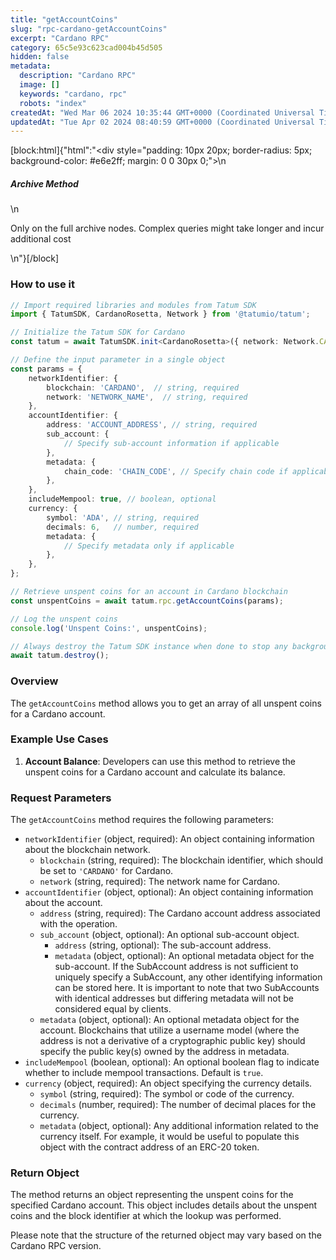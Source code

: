 ```yaml
---
title: "getAccountCoins"
slug: "rpc-cardano-getAccountCoins"
excerpt: "Cardano RPC"
category: 65c5e93c623cad004b45d505
hidden: false
metadata: 
  description: "Cardano RPC"
  image: []
  keywords: "cardano, rpc"
  robots: "index"
createdAt: "Wed Mar 06 2024 10:35:44 GMT+0000 (Coordinated Universal Time)"
updatedAt: "Tue Apr 02 2024 08:40:59 GMT+0000 (Coordinated Universal Time)"
---
```

[block:html]{"html":"<div style=\"padding: 10px 20px; border-radius: 5px; background-color: #e6e2ff; margin: 0 0 30px 0;\">\n  <h5>Archive Method</h5>\n  <p>Only on the full archive nodes. Complex queries might take longer and incur additional cost</p>\n</div>"}[/block]

### How to use it

```typescript
// Import required libraries and modules from Tatum SDK
import { TatumSDK, CardanoRosetta, Network } from '@tatumio/tatum';

// Initialize the Tatum SDK for Cardano
const tatum = await TatumSDK.init<CardanoRosetta>({ network: Network.CARDANO_ROSETTA });

// Define the input parameter in a single object
const params = {
    networkIdentifier: {
        blockchain: 'CARDANO',  // string, required
        network: 'NETWORK_NAME',  // string, required
    },
    accountIdentifier: {
        address: 'ACCOUNT_ADDRESS', // string, required
        sub_account: {
            // Specify sub-account information if applicable
        },
        metadata: {
            chain_code: 'CHAIN_CODE', // Specify chain code if applicable
        },
    },
    includeMempool: true, // boolean, optional
    currency: {
        symbol: 'ADA', // string, required
        decimals: 6,   // number, required
        metadata: {
            // Specify metadata only if applicable
        },
    },
};

// Retrieve unspent coins for an account in Cardano blockchain
const unspentCoins = await tatum.rpc.getAccountCoins(params);

// Log the unspent coins
console.log('Unspent Coins:', unspentCoins);

// Always destroy the Tatum SDK instance when done to stop any background processes
await tatum.destroy();
```

### Overview

The `getAccountCoins` method allows you to get an array of all unspent coins for a Cardano account.

### Example Use Cases

1. **Account Balance**: Developers can use this method to retrieve the unspent coins for a Cardano account and calculate its balance.

### Request Parameters

The `getAccountCoins` method requires the following parameters:

- `networkIdentifier` (object, required): An object containing information about the blockchain network.
  - `blockchain` (string, required): The blockchain identifier, which should be set to `'CARDANO'` for Cardano.
  - `network` (string, required): The network name for Cardano.
- `accountIdentifier` (object, optional): An object containing information about the account.
    - `address` (string, required): The Cardano account address associated with the operation.
    - `sub_account` (object, optional): An optional sub-account object.
      - `address` (string, optional): The sub-account address.
      - `metadata` (object, optional): An optional metadata object for the sub-account. If the SubAccount address is not sufficient to uniquely specify a SubAccount, any other identifying information can be stored here. It is important to note that two SubAccounts with identical addresses but differing metadata will not be considered equal by clients.
    - `metadata` (object, optional): An optional metadata object for the account. Blockchains that utilize a username model (where the address is not a derivative of a cryptographic public key) should specify the public key(s) owned by the address in metadata.
- `includeMempool` (boolean, optional): An optional boolean flag to indicate whether to include mempool transactions. Default is `true`.
- `currency` (object, required): An object specifying the currency details.
    - `symbol` (string, required): The symbol or code of the currency.
    - `decimals` (number, required): The number of decimal places for the currency.
    - `metadata` (object, optional): Any additional information related to the currency itself. For example, it would be useful to populate this object with the contract address of an ERC-20 token.

### Return Object

The method returns an object representing the unspent coins for the specified Cardano account. This object includes details about the unspent coins and the block identifier at which the lookup was performed.

Please note that the structure of the returned object may vary based on the Cardano RPC version.